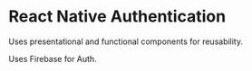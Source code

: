 # React Native Authentication

Uses presentational and functional components for reusability.

Uses Firebase for Auth.

